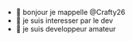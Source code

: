 - 👋 bonjour je mappelle @Crafty26
- 👀 je suis interesser par le dev 
- 🌱 je suis developpeur amateur 

